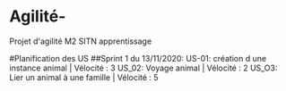 # Agilité-
Projet d'agilité M2 SITN apprentissage

#Planification des US
##Sprint 1 du 13/11/2020:
US-01: création d une instance animal | Vélocité : 3
US_02: Voyage animal | Vélocité : 2
US_O3: Lier un animal à une famille | Vélocité : 5
